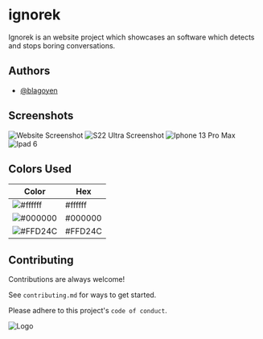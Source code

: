 
# ignorek

Ignorek is an website project which showcases an software which detects and stops boring conversations.


## Authors

- [@blagoyen](https://www.github.com/blagoyen)


## Screenshots

![Website Screenshot](https://i.imgur.com/KDGHP4x.png)
![S22 Ultra Screenshot](https://i.imgur.com/ronCfQi.png)
![Iphone 13 Pro Max](https://i.imgur.com/HybUOKN.png)
![Ipad 6](https://i.imgur.com/zs3JvCa.png)
## Colors Used

| Color             | Hex                                                                |
| ----------------- | ------------------------------------------------------------------ |
| ![#ffffff](https://img.shields.io/static/v1?label=&message=White&color=ffffff) | #ffffff |
| ![#000000](https://img.shields.io/static/v1?label=&message=Black&color=000000) | #000000 |
| ![#FFD24C](https://img.shields.io/static/v1?label=&message=Yellow&color=FFD24C) | #FFD24C |



## Contributing

Contributions are always welcome!

See `contributing.md` for ways to get started.

Please adhere to this project's `code of conduct`.


![Logo](https://ignorok.blagoje.me/favicon.ico?w=50%)

